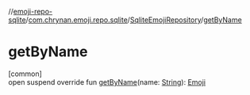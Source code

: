 //[emoji-repo-sqlite](../../../index.md)/[com.chrynan.emoji.repo.sqlite](../index.md)/[SqliteEmojiRepository](index.md)/[getByName](get-by-name.md)

# getByName

[common]\
open suspend override fun [getByName](get-by-name.md)(name: [String](https://kotlinlang.org/api/latest/jvm/stdlib/kotlin/-string/index.html)): [Emoji](../../../../emoji-core/emoji-core/com.chrynan.emoji.core/-emoji/index.md)

